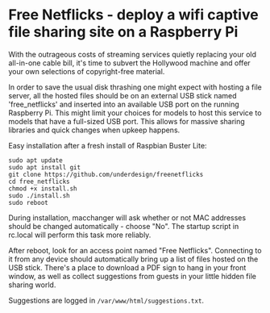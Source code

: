 # Free Netflicks - deploy a wifi captive file sharing site on a Raspberry Pi

With the outrageous costs of streaming services quietly replacing your old all-in-one cable bill, it's time to subvert the Hollywood machine and offer your own selections of copyright-free material.
 
In order to save the usual disk thrashing one might expect with hosting a file server, all the hosted files should be on an external USB stick named 'free_netflicks' and inserted into an available USB port on the running Raspberry Pi.  This might limit your choices for models to host this service to models that have a full-sized USB port.  This allows for massive sharing libraries and quick changes when upkeep happens.

Easy installation after a fresh install of Raspbian Buster Lite:
```
sudo apt update
sudo apt install git
git clone https://github.com/underdesign/freenetflicks
cd free_netflicks
chmod +x install.sh
sudo ./install.sh
sudo reboot
```
During installation, macchanger will ask whether or not MAC addresses should be changed automatically - choose "No". The startup script in rc.local will perform this task more reliably.

After reboot, look for an access point named "Free Netflicks". Connecting to it from any device should automatically bring up a list of files hosted on the USB stick.  There's a place to download a PDF sign to hang in your front window, as well as collect suggestions from guests in your little hidden file sharing world.

Suggestions are logged in `/var/www/html/suggestions.txt`.



